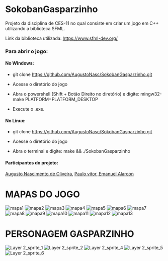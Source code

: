 # SokobanGasparzinho
Projeto da disciplina de CES-11 no qual consiste em criar um jogo em C++ utilizando a biblioteca SFML.

Link da biblioteca utilizada: https://www.sfml-dev.org/

<h3>Para abrir o jogo:</h3>

<h4>No Windows:</h4>
  
  - git clone https://github.com/AugustoNasc/SokobanGasparzinho.git
  
  - Acesse o diretório do jogo
  
  - Abra o powershell (Shift + Botão Direito no diretório) e digite: mingw32-make PLATFORM=PLATFORM_DESKTOP
  
  - Execute o .exe.
  
<h4>No Linux:</h4>
  
  - git clone https://github.com/AugustoNasc/SokobanGasparzinho.git
  
  - Acesse o diretório do jogo
  
  - Abra o terminal e digite: make && ./SokobanGasparzinho
  

<h4>Participantes do projeto:</h4> <a href="https://github.com/AugustoNasc" target="_blank" rel="noopener noreferrer">Augusto Nascimento de Oliveira</a>, <a href="https://github.com/paulov0911" target="_blank" rel="noopener noreferrer">Paulo vitor, <a href="https://github.com/AlarconEmanuel" target="_blank" rel="noopener noreferrer">Emanuel Alarcon</a>

# MAPAS DO JOGO
![mapa1](https://user-images.githubusercontent.com/103709764/167733014-df558502-b029-4344-93ff-0907b43e813d.png)
![mapa2](https://user-images.githubusercontent.com/103709764/167733044-4f063af0-29e6-4f50-8541-5489b2d0d8f7.png)
![mapa3](https://user-images.githubusercontent.com/103709764/167733093-394f1003-b777-4065-bcbc-c582df2bb638.png)
![mapa4](https://user-images.githubusercontent.com/103709764/167733150-f959783f-e612-4c0d-9814-7735ee207438.png)
![mapa5](https://user-images.githubusercontent.com/103709764/167733158-cbb01308-659b-4095-8f8b-0bd618ad66a6.png)
![mapa6](https://user-images.githubusercontent.com/103709764/167733171-b3920b1c-3458-4e09-a95a-42ec8c042382.png)
![mapa7](https://user-images.githubusercontent.com/103709764/167733177-2036efb7-3fbc-4c34-886e-250b3db155f2.png)
![mapa8](https://user-images.githubusercontent.com/103709764/167733187-f06f1de1-b0d7-4679-acfa-ecc11969fd15.png)
![mapa9](https://user-images.githubusercontent.com/103709764/167733190-7ab3d50a-0cf7-463f-a5a8-f0b8b1898faa.png)
![mapa10](https://user-images.githubusercontent.com/103709764/167944686-6304074e-9091-4de4-bc48-8a3de5964068.png)
![mapa11](https://user-images.githubusercontent.com/103709764/167944704-6a33793d-cb0c-4c3d-87de-123ecb6f2eac.png)
![mapa12](https://user-images.githubusercontent.com/103709764/167944714-09a5974d-7165-4ec6-b2d6-ceaa82a6cd7e.png)
![mapa13](https://user-images.githubusercontent.com/103709764/167944726-1c669c87-4f95-4a0e-8742-b0448e9a6854.png)


# PERSONAGEM GASPARZINHO
![Layer 2_sprite_1](https://user-images.githubusercontent.com/103709764/167733262-27e58892-e2eb-48f7-acc8-4363b2b3a49b.png)
![Layer 2_sprite_2](https://user-images.githubusercontent.com/103709764/167733271-0404830b-700d-418a-ba14-46addd1f02dd.png)
![Layer 2_sprite_4](https://user-images.githubusercontent.com/103709764/167733286-0e67e669-d9a8-46e5-973d-2bc848a14692.png)
![Layer 2_sprite_5](https://user-images.githubusercontent.com/103709764/167733295-22a1aef8-14e6-48b2-9109-a7693f200050.png)
![Layer 2_sprite_6](https://user-images.githubusercontent.com/103709764/167733305-5efc19aa-e904-498d-a8dc-bdafe70f9fc5.png)
